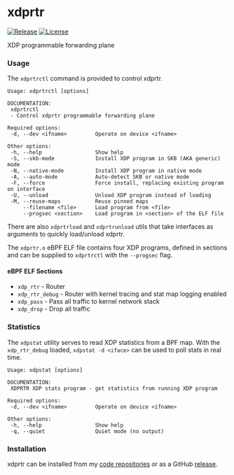 # xdprtr

[![Release](https://img.shields.io/github/v/release/natesales/xdprtr?style=for-the-badge)](https://github.com/natesales/xdprtr/releases)
[![License](https://img.shields.io/github/license/natesales/xdprtr?style=for-the-badge)](https://github.com/natesales/xdprtr/blob/main/LICENSE)

XDP programmable forwarding plane

### Usage

The `xdprtrctl` command is provided to control xdprtr.

```
Usage: xdprtrctl [options]

DOCUMENTATION:
 xdprtrctl
 - Control xdprtr programmable forwarding plane

Required options:
 -d, --dev <ifname>         Operate on device <ifname>

Other options:
 -h, --help                 Show help
 -S, --skb-mode             Install XDP program in SKB (AKA generic) mode
 -N, --native-mode          Install XDP program in native mode
 -A, --auto-mode            Auto-detect SKB or native mode
 -F, --force                Force install, replacing existing program on interface
 -U, --unload               Unload XDP program instead of loading
 -M, --reuse-maps           Reuse pinned maps
     --filename <file>      Load program from <file>
     --progsec <section>    Load program in <section> of the ELF file
```

There are also `xdprtrload` and `xdprtrunload` utils that take interfaces as arguments to quickly load/unload xdprtr.

The `xdprtr.o` eBPF ELF file contains four XDP programs, defined in sections and can be supplied to `xdprtrctl` with the `--progsec` flag.

#### eBPF ELF Sections
- `xdp_rtr` - Router
- `xdp_rtr_debug` - Router with kernel tracing and stat map logging enabled
- `xdp_pass` - Pass all traffic to kernel network stack
- `xdp_drop` - Drop all traffic

### Statistics

The `xdpstat` utility serves to read XDP statistics from a BPF map. With the `xdp_rtr_debug` loaded, `xdpstat -d <iface>` can be used to poll stats in real time.

```
Usage: xdpstat [options]

DOCUMENTATION:
 XDPRTR XDP stats program - get statistics from running XDP program

Required options:
 -d, --dev <ifname>         Operate on device <ifname>

Other options:
 -h, --help                 Show help
 -q, --quiet                Quiet mode (no output)
```

### Installation

xdprtr can be installed from my [code repositories](https://github.com/natesales/repo) or as a GitHub [release](https://github.com/natesales/xdprtr/releases).
